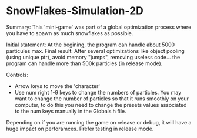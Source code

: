 # SnowFlakes-Simulation-2D

Summary: This 'mini-game' was part of a global optimization process where you have to spawn as much snowflakes as possible.

Initial statement: At the begining, the program can handle about 5000 particules max.
Final result: After several optimizations like object pooling (using unique ptr), avoid memory "jumps", removing useless code... the program can handle more than 500k particles (in release mode).

Controls: 
* Arrow keys to move the 'character'
* Use num right 1-9 keys to change the numbers of particles. You may want to change the number of particles so that it runs smoothly on your computer, to do this you need to change the presets values associated to the num keys manually in the Globals.h file.

Depending on if you are running the game on release or debug, it will have a huge impact on perforamces. Prefer testing in release mode.
